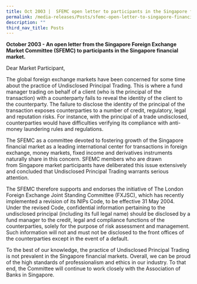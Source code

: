 ```yaml
---
title: Oct 2003 |  SFEMC open letter to participants in the Singapore financial market
permalink: /media-releases/Posts/sfemc-open-letter-to-singapore-financial-market/
description: ""
third_nav_title: Posts
---
```

**October 2003 - An open letter from the Singapore Foreign Exchange Market Committee (SFEMC) to participants in the Singapore financial market.** 

Dear Market Participant,   
  
The global foreign exchange markets have been concerned for some time about the practice of Undisclosed Principal Trading. This is where a fund manager trading on behalf of a client (who is the principal of the transaction) with a counterparty fails to reveal the identity of the client to the counterparty. The failure to disclose the identity of the principal of the transaction exposes counterparties to a number of credit, regulatory, legal and reputation risks. For instance, with the principal of a trade undisclosed, counterparties would have difficulties verifying its compliance with anti-money laundering rules and regulations.  
  
The SFEMC as a committee devoted to fostering growth of the Singapore financial market as a leading international center for transactions in foreign exchange, money markets, fixed income and derivatives instruments naturally share in this concern. SFEMC members who are drawn from Singapore market participants have deliberated this issue extensively and concluded that Undisclosed Principal Trading warrants serious attention.   
  
The SFEMC therefore supports and endorses the initiative of The London Foreign Exchange Joint Standing Committee (FXJSC), which has recently implemented a revision of its NIPs Code, to be effective 31 May 2004. Under the revised Code, confidential information pertaining to the undisclosed principal (including its full legal name) should be disclosed by a fund manager to the credit, legal and compliance functions of the counterparties, solely for the purpose of risk assessment and management. Such information will not and must not be disclosed to the front offices of the counterparties except in the event of a default.   
  
To the best of our knowledge, the practice of Undisclosed Principal Trading is not prevalent in the Singapore financial markets. Overall, we can be proud of the high standards of professionalism and ethics in our industry. To that end, the Committee will continue to work closely with the Association of Banks in Singapore.